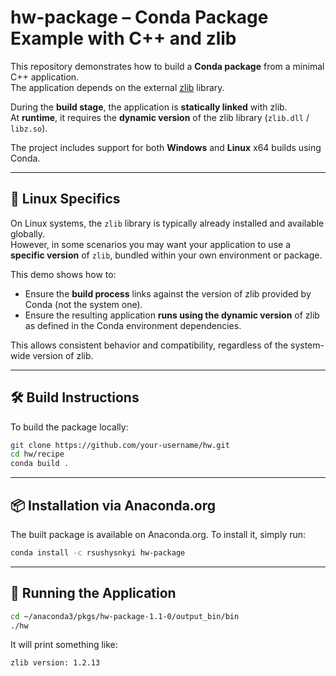 # hw-package – Conda Package Example with C++ and zlib

This repository demonstrates how to build a **Conda package** from a minimal C++ application.  
The application depends on the external [zlib](https://zlib.net/) library.

During the **build stage**, the application is **statically linked** with zlib.  
At **runtime**, it requires the **dynamic version** of the zlib library (`zlib.dll` / `libz.so`).

The project includes support for both **Windows** and **Linux** x64 builds using Conda.

---

## 🐧 Linux Specifics

On Linux systems, the `zlib` library is typically already installed and available globally.  
However, in some scenarios you may want your application to use a **specific version** of `zlib`, bundled within your own environment or package.

This demo shows how to:

- Ensure the **build process** links against the version of zlib provided by Conda (not the system one).
- Ensure the resulting application **runs using the dynamic version** of zlib as defined in the Conda environment dependencies.

This allows consistent behavior and compatibility, regardless of the system-wide version of zlib.

---

## 🛠 Build Instructions

To build the package locally:
   ```bash
   git clone https://github.com/your-username/hw.git
   cd hw/recipe
   conda build .
   ```
---

## 📦 Installation via Anaconda.org
The built package is available on Anaconda.org.
To install it, simply run:
   ```bash
   conda install -c rsushysnkyi hw-package
   ```
---
## 🚀 Running the Application
   ```bash
   cd ~/anaconda3/pkgs/hw-package-1.1-0/output_bin/bin
   ./hw
   ```
It will print something like:
   ```bash
   zlib version: 1.2.13
   ```